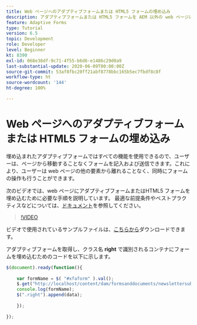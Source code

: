 ```yaml
---
title: Web ページへのアダプティブフォームまたは HTML5 フォームの埋め込み
description: アダプティブフォームまたは HTML5 フォームを AEM 以外の web ページに埋め込むために必要な設定手順です。
feature: Adaptive Forms
type: Tutorial
version: 6.5
topic: Development
role: Developer
level: Beginner
kt: 8390
exl-id: 068e38df-9c71-4f55-b6d6-e1486c29d0a9
last-substantial-update: 2020-06-09T00:00:00Z
source-git-commit: 53af8fbc20ff21abf8778bbc165b5ec7fbdf8c8f
workflow-type: ht
source-wordcount: '144'
ht-degree: 100%

---
```


# Web ページへのアダプティブフォームまたは HTML5 フォームの埋め込み

埋め込まれたアダプティブフォームではすべての機能を使用できるので、ユーザーは、ページから移動することなくフォームを記入および送信できます。これにより、ユーザーは web ページの他の要素から離れることなく、同時にフォームの操作も行うことができます。

次のビデオでは、web ページにアダプティブフォームまたはHTML5 フォームを埋め込むために必要な手順を説明しています。
最適な前提条件やベストプラクティスなどについては、[ドキュメント](https://experienceleague.adobe.com/docs/experience-manager-65/forms/adaptive-forms-basic-authoring/embed-adaptive-form-external-web-page.html?lang=ja)を参照してください。
>[!VIDEO](https://video.tv.adobe.com/v/335893?quality=12&learn=on)

ビデオで使用されているサンプルファイルは、[こちらから](assets/embedding-af-web-page.zip)ダウンロードできます。

アダプティブフォームを取得し、クラス名 **right** で識別されるコンテナにフォームを埋め込むためのコードを以下に示します。

```javascript
$(document).ready(function(){
  
    var formName = $( "#xfaform" ).val();
    $.get("http://localhost/content/dam/formsanddocuments/newslettersubscription/jcr:content?wcmmode=disabled", function(data, status){
    console.log(formName);
    $(".right").append(data);
      
    });
  
});
```
